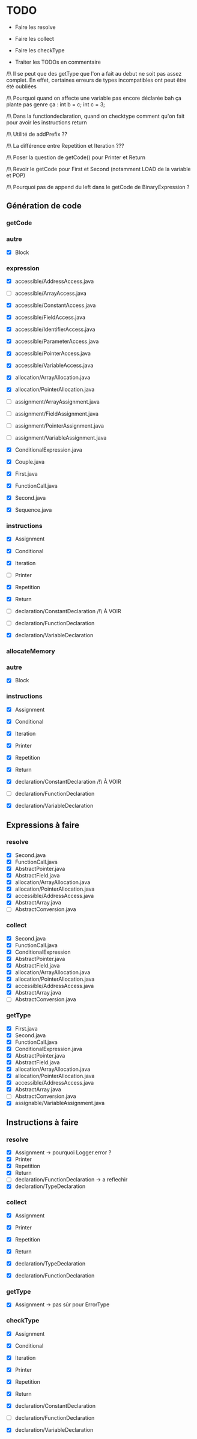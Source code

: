 # TODO
- Faire les resolve
- Faire les collect
- Faire les checkType

- Traiter les TODOs en commentaire

/!\ Il se peut que des getType que l'on a fait au debut ne soit pas assez complet.
En effet, certaines erreurs de types incompatibles ont peut être été oubliées

/!\ Pourquoi quand on affecte une variable pas encore déclarée bah ça plante pas
genre ça : int b = c; int c = 3;

/!\ Dans la functiondeclaration, quand on checktype comment qu'on fait pour avoir les instructions return

/!\ Utilité de addPrefix ??

/!\ La différence entre Repetition et Iteration ???

/!\ Poser la question de getCode() pour Printer et Return

/!\ Revoir le getCode pour First et Second (notamment LOAD de la variable et POP)

/!\ Pourquoi pas de append du left dans le getCode de BinaryExpression ?

## Génération de code
### getCode

### autre
- [x] Block

### expression
- [x] accessible/AddressAccess.java
- [ ] accessible/ArrayAccess.java
- [x] accessible/ConstantAccess.java
- [x] accessible/FieldAccess.java
- [x] accessible/IdentifierAccess.java
- [x] accessible/ParameterAccess.java
- [x] accessible/PointerAccess.java
- [x] accessible/VariableAccess.java
  
- [x] allocation/ArrayAllocation.java
- [x] allocation/PointerAllocation.java

- [ ] assignment/ArrayAssignment.java
- [ ] assignment/FieldAssignment.java
- [ ] assignment/PointerAssignment.java
- [ ] assignment/VariableAssignment.java

- [x] ConditionalExpression.java
- [x] Couple.java
- [x] First.java
- [x] FunctionCall.java
- [x] Second.java
- [x] Sequence.java


### instructions
- [x] Assignment
- [x] Conditional
- [x] Iteration
- [ ] Printer
- [x] Repetition
- [x] Return

- [ ] declaration/ConstantDeclaration   /!\ À VOIR
- [ ] declaration/FunctionDeclaration
- [x] declaration/VariableDeclaration

### allocateMemory

### autre

- [x] Block

### instructions

- [x] Assignment
- [x] Conditional
- [x] Iteration
- [x] Printer
- [x] Repetition
- [x] Return

- [x] declaration/ConstantDeclaration   /!\ À VOIR
- [ ] declaration/FunctionDeclaration
- [x] declaration/VariableDeclaration

## Expressions à faire

### resolve

- [x] Second.java
- [x] FunctionCall.java
- [x] AbstractPointer.java
- [x] AbstractField.java
- [x] allocation/ArrayAllocation.java
- [x] allocation/PointerAllocation.java
- [x] accessible/AddressAccess.java
- [x] AbstractArray.java
- [ ] AbstractConversion.java

### collect
- [x] Second.java 
- [x] FunctionCall.java
- [x] ConditionalExpression
- [x] AbstractPointer.java
- [x] AbstractField.java
- [x] allocation/ArrayAllocation.java
- [x] allocation/PointerAllocation.java
- [x] accessible/AddressAccess.java
- [x] AbstractArray.java
- [ ] AbstractConversion.java

### getType
- [x] First.java
- [x] Second.java
- [x] FunctionCall.java
- [x] ConditionalExpression.java
- [x] AbstractPointer.java
- [x] AbstractField.java
- [x] allocation/ArrayAllocation.java
- [x] allocation/PointerAllocation.java
- [x] accessible/AddressAccess.java
- [x] AbstractArray.java
- [ ] AbstractConversion.java
- [x] assignable/VariableAssignment.java

## Instructions à faire


### resolve
- [x] Assignment -> pourquoi Logger.error ?
- [x] Printer
- [x] Repetition
- [x] Return
- [ ] declaration/FunctionDeclaration -> a reflechir
- [x] declaration/TypeDeclaration

### collect
- [x] Assignment
- [x] Printer
- [x] Repetition
- [x] Return
- [x] declaration/TypeDeclaration

- [x] declaration/FunctionDeclaration

### getType
- [x] Assignment -> pas sûr pour ErrorType

### checkType
- [x] Assignment
- [x] Conditional
- [x] Iteration
- [x] Printer
- [x] Repetition
- [x] Return

- [x] declaration/ConstantDeclaration
- [ ] declaration/FunctionDeclaration
- [x] declaration/VariableDeclaration
